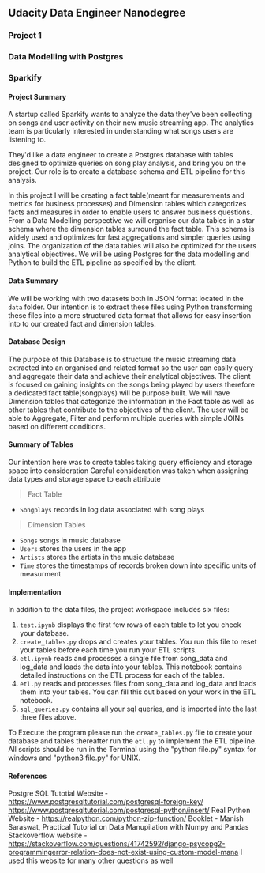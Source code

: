##   Udacity Data Engineer Nanodegree
###  Project 1
###  Data Modelling with Postgres
###  Sparkify

#### Project Summary

A startup called Sparkify wants to analyze the data they've been collecting on songs and user activity on their new music streaming app. The analytics team is particularly interested in understanding what songs users are listening to.

They'd like a data engineer to create a Postgres database with tables designed to optimize queries on song play analysis, and bring you on the project. Our role is to create a database schema and ETL pipeline for this analysis.

In this project I will be creating a fact table(meant for measurements and metrics for business processes) and Dimension tables which categorizes facts and measures in order to enable users to answer business questions. From a Data Modelling perspective we will organise our data tables in a star schema where the dimension tables surround the fact table. This schema is widely used and optimizes for fast aggregations and simpler queries using joins. The organization of the data tables will also be optimized for the users analytical objectives. We will be using Postgres for the data modelling and Python to build the ETL pipeline as specified by the client.

#### Data Summary
We will be working with two datasets both in JSON format located in the `data` folder. Our intention is to extract these files using Python transforming these files into a more structured data format that allows for easy insertion into to our created fact and dimension tables.

#### Database Design
The purpose of this Database is to structure the music streaming data extracted into an organised and related format so the user can easily query and aggregate their data and achieve their analytical objectives. The client is focused on gaining insights on the songs being played by users therefore a dedicated fact table(songplays) will be purpose built. We will have Dimension tables that categorize the information in the Fact table as well as other tables that contribute to the objectives of the client. The user will be able to Aggregate, Filter and perform multiple queries with simple JOINs based on different conditions.

#### Summary of Tables
Our intention here was to create tables taking query efficiency and storage space into consideration
Careful consideration was taken when assigning data types and storage space to each attribute
>Fact Table
- `Songplays` records in log data associated with song plays

>Dimension Tables
- `Songs`  songs in music database
- `Users` stores the users in the app
- `Artists` stores the artists in the music database
- `Time` stores the timestamps of records broken down into specific units of measurment

#### Implementation

In addition to the data files, the project workspace includes six files:

1. `test.ipynb` displays the first few rows of each table to let you check your database.
2. `create_tables.py` drops and creates your tables. You run this file to reset your tables before each time you run your ETL scripts.
3. `etl.ipynb` reads and processes a single file from song_data and log_data and loads the data into your tables. This notebook contains detailed instructions on the ETL process for each of the tables.
4. `etl.py` reads and processes files from song_data and log_data and loads them into your tables. You can fill this out based on your work in the ETL notebook.
5. `sql_queries.py` contains all your sql queries, and is imported into the last three files above.

To Execute the program please run the `create_tables.py` file to create your database and tables thereafter run the `etl.py` to implement the ETL pipeline. All scripts should be run in the Terminal using the "python file.py" syntax for windows and "python3 file.py" for UNIX.

#### References
Postgre SQL Tutotial Website - https://www.postgresqltutorial.com/postgresql-foreign-key/
                               https://www.postgresqltutorial.com/postgresql-python/insert/
Real Python Website - https://realpython.com/python-zip-function/
Booklet - Manish Saraswat, Practical Tutorial on Data Manupilation with Numpy and Pandas
Stackoverflow website - https://stackoverflow.com/questions/41742592/django-psycopg2-programmingerror-relation-does-not-exist-using-custom-model-mana
I used this website for many other questions as well











